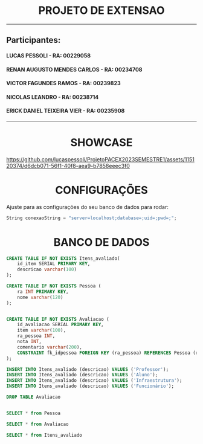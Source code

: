 <h1 align="center">PROJETO DE EXTENSAO</h1>

---

<h2>Participantes:</h2>
<h4>LUCAS PESSOLI - RA: 00229058</h4>
<h4>RENAN AUGUSTO MENDES CARLOS - RA: 00234708</h4>
<h4>VICTOR FAGUNDES RAMOS - RA: 00239823</h4>
<h4>NICOLAS LEANDRO - RA: 00238714</h4>
<h4>ERICK DANIEL TEIXEIRA VIER - RA: 00235908</h4>

---

<h1 align="center">SHOWCASE</h1>

https://github.com/lucaspessoli/ProjetoPACEX2023SEMESTRE1/assets/115120374/d6dcb071-56f1-40f8-aea9-b7858eeec3f0

<h1 align="center">CONFIGURAÇÕES</h1>

Ajuste para as configurações do seu banco de dados para rodar:
```C#
String conexaoString = "server=localhost;database=;uid=;pwd=;";
```



<h1 align="center">BANCO DE DADOS</h1>


```sql
CREATE TABLE IF NOT EXISTS Itens_avaliado(
	id_item SERIAL PRIMARY KEY,
	descricao varchar(100)
);

CREATE TABLE IF NOT EXISTS Pessoa (
    ra INT PRIMARY KEY,
    nome varchar(120)
);


CREATE TABLE IF NOT EXISTS Avaliacao (
    id_avaliacao SERIAL PRIMARY KEY,
	item varchar(100),
    ra_pessoa INT,
    nota INT,
    comentario varchar(200),
    CONSTRAINT fk_idpessoa FOREIGN KEY (ra_pessoa) REFERENCES Pessoa (ra)
);

INSERT INTO Itens_avaliado (descricao) VALUES ('Professor');
INSERT INTO Itens_avaliado (descricao) VALUES ('Aluno');
INSERT INTO Itens_avaliado (descricao) VALUES ('Infraestrutura');
INSERT INTO Itens_avaliado (descricao) VALUES ('Funcionário');

DROP TABLE Avaliacao


SELECT * from Pessoa

SELECT * from Avaliacao

SELECT * from Itens_avaliado

```

